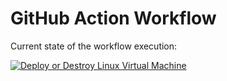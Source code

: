 # GitHub Action Workflow

Current state of the workflow execution:

[![Deploy or Destroy Linux Virtual Machine](https://github.com/patkoch/terraform-azure-vm-linux-workflow/actions/workflows/linux-virtual-machine.yml/badge.svg)](https://github.com/patkoch/terraform-azure-vm-linux-workflow/actions/workflows/linux-virtual-machine.yml)